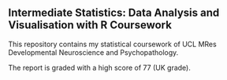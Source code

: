 ## Intermediate Statistics: Data Analysis and Visualisation with R Coursework
This repository contains my statistical coursework of UCL MRes Developmental Neuroscience and Psychopathology. 

The report is graded with a high score of 77 (UK grade).
